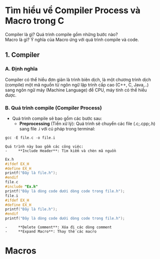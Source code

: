 # Tìm hiểu về Compiler Process và Macro trong C
Compiler là gì? Quá trình compile gồm những bước nào? <br>
Macro là gì? Ý nghĩa của Macro ứng với quá trình compile và code.
## 1. Compiler
### A. Định nghĩa
Compiler có thể hiểu đơn giản là trình biên dịch, là một chương trình dịch (compile) một mã nguồn từ ngôn ngữ lập trình cấp cao (C++, C, Java,..) sang ngôn ngữ máy (Machine Language) để CPU, máy tính có thể hiểu được. 
### B. Quá trình compile (Compiler Process)
- Quá trình compile sẽ bao gồm các bước sau:
    - ****Preprocessing**** (Tiền xử lý): Quá trình sẽ chuyển các file (.c;.cpp;.h) sang file .i với cú pháp trong terminal: <br>
```c
gcc -E file.c -o file.i
```
    Quá trình này bao gồm các công việc:
    -     **Include Header**: Tìm kiếm và chèn mã nguồn
```c
Ex.h
#ifdef EX_H
#define EX_H
printf("Đây là file.h");
#endif
file.c
#include "Ex.h"
printf("Đây là dòng code dưới dòng code trong file.h");
file.i
#ifdef EX_H
#define EX_H
printf("Đây là file.h");
#endif
printf("Đây là dòng code dưới dòng code trong file.h");
```
    -     **Delete Comment**: Xóa đi các dòng comment
    -     **Expand Macro**: Thay thế các macro 

# Macros
